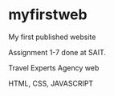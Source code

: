 # myfirstweb

My first published website

Assignment 1-7 done at SAIT.

Travel Experts Agency web

HTML, CSS, JAVASCRIPT
